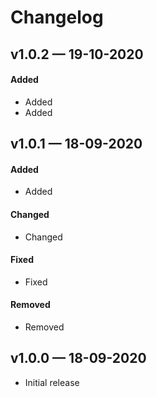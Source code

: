 # Changelog

## v1.0.2 &mdash; 19-10-2020
#### Added
- Added
- Added


## v1.0.1 &mdash; 18-09-2020
#### Added
- Added

#### Changed
- Changed
  
#### Fixed
- Fixed

#### Removed
- Removed


## v1.0.0 &mdash; 18-09-2020
- Initial release
